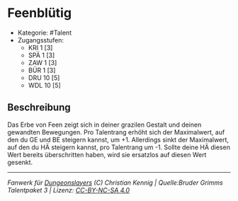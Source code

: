 <!---
Dies ist ein Fanwerk für DUNGEONSLAYERS (C) von Christian Kennig

Quellen:      [Bruder Grimms Talentpaket 3](https://www.f-space.de/ds4/downloads.html)
              [Talentbeschreibungen](https://www.f-space.de/ds4/tools-talentcards.html)
License:      [CC-BY-NC-SA 4.0](https://creativecommons.org/licenses/by-nc-sa/4.0/deed.de)
Richtlinien:  [Fanwerkrichtlinien](https://www.dungeonslayers.net/fanwerk-richtlinien/)
Autor:        Zauberlehrling
-->

  
# Feenblütig  
- Kategorie: #Talent  
- Zugangsstufen:  
  - KRI 1 [3]  
  - SPÄ 1 [3]  
  - ZAW 1 [3]  
  - BÜR 1 [3]  
  - DRU 10 [5]  
  - WDL 10 [5]  

## Beschreibung  
Das Erbe von Feen zeigt sich in deiner grazilen Gestalt und deinen gewandten Bewegungen. Pro Talentrang erhöht sich der Maximalwert, auf den du GE und BE steigern kannst, um +1. Allerdings sinkt der Maximalwert, auf den du HÄ steigern kannst, pro Talentrang um -1. Sollte deine HÄ diesen Wert bereits überschritten haben, wird sie ersatzlos auf diesen Wert gesenkt.


___  
*Fanwerk für [Dungeonslayers](https://www.dungeonslayers.net/) (C) Christian Kennig | Quelle:Bruder Grimms Talentpaket 3 | Lizenz: [CC-BY-NC-SA 4.0](https://creativecommons.org/licenses/by-nc-sa/4.0/deed.de)*  